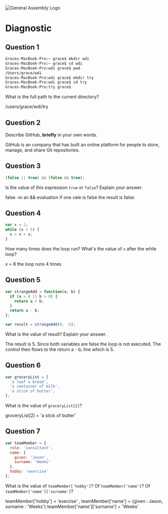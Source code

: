 ![General Assembly Logo](http://i.imgur.com/ke8USTq.png)

# Diagnostic

## Question 1

```sh
Graces-MacBook-Pro:~ grace$ mkdir wdi
Graces-MacBook-Pro:~ grace$ cd wdi
Graces-MacBook-Pro:wdi grace$ pwd
/Users/grace/wdi
Graces-MacBook-Pro:wdi grace$ mkdir try
Graces-MacBook-Pro:wdi grace$ cd try
Graces-MacBook-Pro:try grace$
```

What is the full path to the current directory?

/users/grace/wdi/try

## Question 2

Describe GitHub, **briefly** in your own words.

GitHub is an company that has built an online platform for people to store,
manage, and share Git repositories.

## Question 3

```js
(false || true) && (false && true);
```

Is the value of this expression `true` or `false`?  Explain your answer.

false -in an && evaluation if one vale is false the result is false.

## Question 4

```js
var x = 1;
while (x < 5) {
  x = x + x;
}
```

How many times does the loop run?  What's the value of `x` after the while loop?

x = 8 the loop runs 4 times

## Question 5

```js
var strangeAdd = function(a, b) {
  if (a > 0 || b > 0) {
    return a + b;
  }
  return a - b;
};

var result = strangeAdd(0, -5);
```

What is the value of result?  Explain your answer.

The result is 5.  Since both variables are false the loop is not executed.
The control then flows to the return a - b; line which is  5.

## Question 6

```js
var groceryList = [
  'a loaf a bread',
  'a container of milk',
  'a stick of butter',
];
```

What is the value of `groceryList[2]`?

groceryList[2] = 'a stick of butter'


## Question 7

```js
var teamMember = {
  role: 'consultant',
  name: {
    given: 'Jason',
    surname: 'Weeks'
  },
  hobby: 'exercise'
};
```

What is the value of `teamMember['hobby']`?  Of `teamMember['name']`?  Of `teamMember['name']['surname']`?

 teamMember['hobby'] = 'exercise' , teamMember['name'] = {given : Jason,
 surname : 'Weeks'}
teamMember['name']['surname'] = 'Weeks'
